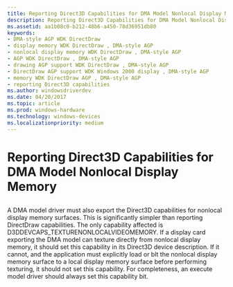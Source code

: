 ```yaml
---
title: Reporting Direct3D Capabilities for DMA Model Nonlocal Display Memory
description: Reporting Direct3D Capabilities for DMA Model Nonlocal Display Memory
ms.assetid: aa1b08c0-b212-48b6-a450-78d36951db80
keywords:
- DMA-style AGP WDK DirectDraw
- display memory WDK DirectDraw , DMA-style AGP
- nonlocal display memory WDK DirectDraw , DMA-style AGP
- AGP WDK DirectDraw , DMA-style AGP
- drawing AGP support WDK DirectDraw , DMA-style AGP
- DirectDraw AGP support WDK Windows 2000 display , DMA-style AGP
- memory WDK DirectDraw AGP , DMA-style AGP
- reporting Direct3D capabilities
ms.author: windowsdriverdev
ms.date: 04/20/2017
ms.topic: article
ms.prod: windows-hardware
ms.technology: windows-devices
ms.localizationpriority: medium
---
```


# Reporting Direct3D Capabilities for DMA Model Nonlocal Display Memory


## <span id="ddk_reporting_direct3d_capabilities_for_dma_model_nonlocal_display_mem"></span><span id="DDK_REPORTING_DIRECT3D_CAPABILITIES_FOR_DMA_MODEL_NONLOCAL_DISPLAY_MEM"></span>


A DMA model driver must also export the Direct3D capabilities for nonlocal display memory surfaces. This is significantly simpler than reporting DirectDraw capabilities. The only capability affected is D3DDEVCAPS\_TEXTURENONLOCALVIDEOMEMORY. If a display card exporting the DMA model can texture directly from nonlocal display memory, it should set this capability in its Direct3D device description. If it cannot, and the application must explicitly load or blt the nonlocal display memory surface to a local display memory surface before performing texturing, it should not set this capability. For completeness, an execute model driver should always set this capability bit.

 

 





